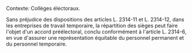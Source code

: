 Contexte: Collèges électoraux.

Sans préjudice des dispositions des articles L. 2314-11 et L. 2314-12, dans les entreprises de travail temporaire, la répartition des sièges peut faire l'objet d'un accord préélectoral, conclu conformément à l'article L. 2314-6, en vue d'assurer une représentation équitable du personnel permanent et du personnel temporaire.